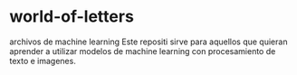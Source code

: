 # world-of-letters
archivos de machine learning
Este repositi  sirve para aquellos que quieran aprender a utilizar modelos de machine learning con procesamiento de texto e imagenes.
